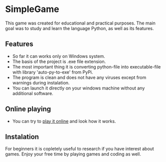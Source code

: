 # SimpleGame

This game was created for educational and practical purposes.
The main goal was to study and learn the language Python, as well as its features.

## Features
- So far it can works only on Windows system. 
- The basis of the project is .exe file extension.
- The most important thing it is converting python-file into executable-file with library 'auto-py-to-exe' from PyPi.
- The program is clean and does not have any viruses except from warnings during instalation.
- You can launch it directly on your windows machine without any additional software.

## Online playing
- You can try to [play it online](https://letpy.com/app/#/social/applications/220) and look how it works. 
## Instalation

For beginners it is copletely useful to research if you have interest about games.
Enjoy your free time by playing games and coding as well.
